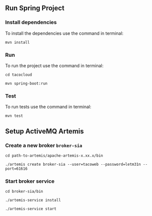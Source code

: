 ## Run Spring Project

### Install dependencies
To install the dependencies use the command in terminal:
```
mvn install
```

### Run
To run the project use the command in terminal:
```
cd tacocloud
```
```
mvn spring-boot:run
```

### Test
To run tests use the command in terminal:
```
mvn test
```

## Setup ActiveMQ Artemis

### Create a new broker `broker-sia`
```
cd path-to-artemis/apache-artemis-x.xx.x/bin
```
```
./artemis create broker-sia --user=tacoweb --password=letm31n --port=61616
```

### Start broker service
```
cd broker-sia/bin
```
```
./artemis-service install
```
```
./artemis-service start
```
